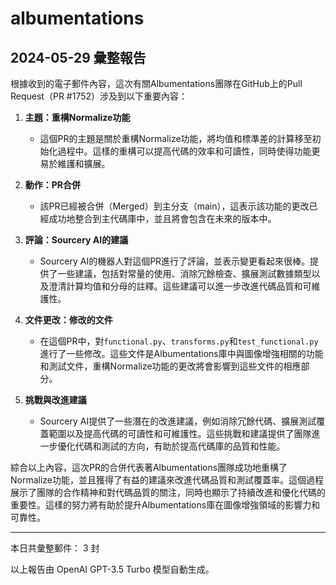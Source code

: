 # albumentations

## 2024-05-29 彙整報告

根據收到的電子郵件內容，這次有關Albumentations團隊在GitHub上的Pull Request（PR #1752）涉及到以下重要內容：



1. **主題：重構Normalize功能**

   - 這個PR的主題是關於重構Normalize功能，將均值和標準差的計算移至初始化過程中。這樣的重構可以提高代碼的效率和可讀性，同時使得功能更易於維護和擴展。



2. **動作：PR合併**

   - 該PR已經被合併（Merged）到主分支（main），這表示該功能的更改已經成功地整合到主代碼庫中，並且將會包含在未來的版本中。



3. **評論：Sourcery AI的建議**

   - Sourcery AI的機器人對這個PR進行了評論，並表示變更看起來很棒。提供了一些建議，包括對常量的使用、消除冗餘檢查、擴展測試數據類型以及澄清計算均值和分母的註釋。這些建議可以進一步改進代碼品質和可維護性。



4. **文件更改：修改的文件**

   - 在這個PR中，對`functional.py`、`transforms.py`和`test_functional.py`進行了一些修改。這些文件是Albumentations庫中與圖像增強相關的功能和測試文件，重構Normalize功能的更改將會影響到這些文件的相應部分。



5. **挑戰與改進建議**

   - Sourcery AI提供了一些潛在的改進建議，例如消除冗餘代碼、擴展測試覆蓋範圍以及提高代碼的可讀性和可維護性。這些挑戰和建議提供了團隊進一步優化代碼和測試的方向，有助於提高代碼庫的品質和性能。



綜合以上內容，這次PR的合併代表著Albumentations團隊成功地重構了Normalize功能，並且獲得了有益的建議來改進代碼品質和測試覆蓋率。這個過程展示了團隊的合作精神和對代碼品質的關注，同時也顯示了持續改進和優化代碼的重要性。這樣的努力將有助於提升Albumentations庫在圖像增強領域的影響力和可靠性。



---



本日共彙整郵件： 3 封



以上報告由 OpenAI GPT-3.5 Turbo 模型自動生成。